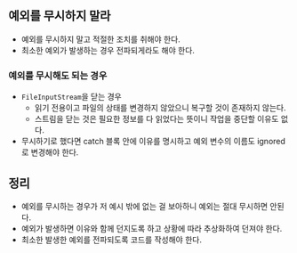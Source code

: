 ## 예외를 무시하지 말라

- 예외를 무시하지 말고 적절한 조치를 취해야 한다.
- 최소한 예외가 발생하는 경우 전파되게라도 해야 한다.

### 예외를 무시해도 되는 경우

- `FileInputStream`을 닫는 경우
    - 읽기 전용이고 파일의 상태를 변경하지 않았으니 복구할 것이 존재하지 않는다.
    - 스트림을 닫는 것은 필요한 정보를 다 읽었다는 뜻이니 작업을 중단할 이유도 없다.
- 무시하기로 했다면 catch 블록 안에 이유를 명시하고 예외 변수의 이름도 ignored로 변경해야 한다.

## 정리

- 예외를 무시하는 경우가 저 예시 밖에 없는 걸 보아하니 예외는 절대 무시하면 안된다.
- 예외가 발생하면 이유와 함께 던지도록 하고 상황에 따라 추상화하여 던져야 한다.
- 최소한 발생한 예외를 전파되도록 코드를 작성해야 한다.
